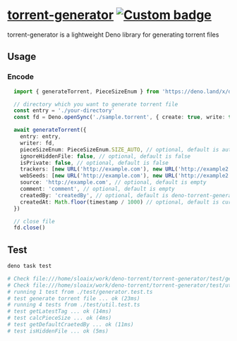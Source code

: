 # [torrent-generator](https://deno.land/x/dt_torrent_generator) [![Custom badge](https://img.shields.io/endpoint?url=https%3A%2F%2Fdeno-visualizer.danopia.net%2Fshields%2Flatest-version%2Fx%2Fdt_torrent_generator%2Fmod.ts)](https://deno.land/x/dt_torrent_generator)

torrent-generator is a lightweight Deno library for generating torrent files

## Usage

### Encode

```typescript
  import { generateTorrent, PieceSizeEnum } from 'https://deno.land/x/dt_torrent_generator/mod.ts'

  // directory which you want to generate torrent file
  const entry = './your-directory'
  const fd = Deno.openSync('./sample.torrent', { create: true, write: true, truncate: true })

  await generateTorrent({
    entry: entry,
    writer: fd,
    pieceSizeEnum: PieceSizeEnum.SIZE_AUTO, // optional, default is auto
    ignoreHiddenFile: false, // optional, default is false
    isPrivate: false, // optional, default is false
    trackers: [new URL('http://example.com'), new URL('http://example2.com')], // must provide at least one tracker
    webSeeds: [new URL('http://example.com'), new URL('http://example2.com')], // optional, default is empty
    source: 'http://example.com', // optional, default is empty
    comment: 'comment', // optional, default is empty
    createdBy: 'createdBy', // optional, default is deno-torrent-generator@x.x.x
    createdAt: Math.floor(timestamp / 1000) // optional, default is current timestamp
  })

  // close file 
  fd.close()

```

## Test

```bash
deno task test

# Check file:///home/sloaix/work/deno-torrent/torrent-generator/test/generator.test.ts
# Check file:///home/sloaix/work/deno-torrent/torrent-generator/test/util.test.ts
# running 1 test from ./test/generator.test.ts
# test generate torrent file ... ok (23ms)
# running 4 tests from ./test/util.test.ts
# test getLatestTag ... ok (14ms)
# test calcPieceSize ... ok (4ms)
# test getDefaultCraetedBy ... ok (11ms)
# test isHiddenFile ... ok (5ms)
```
